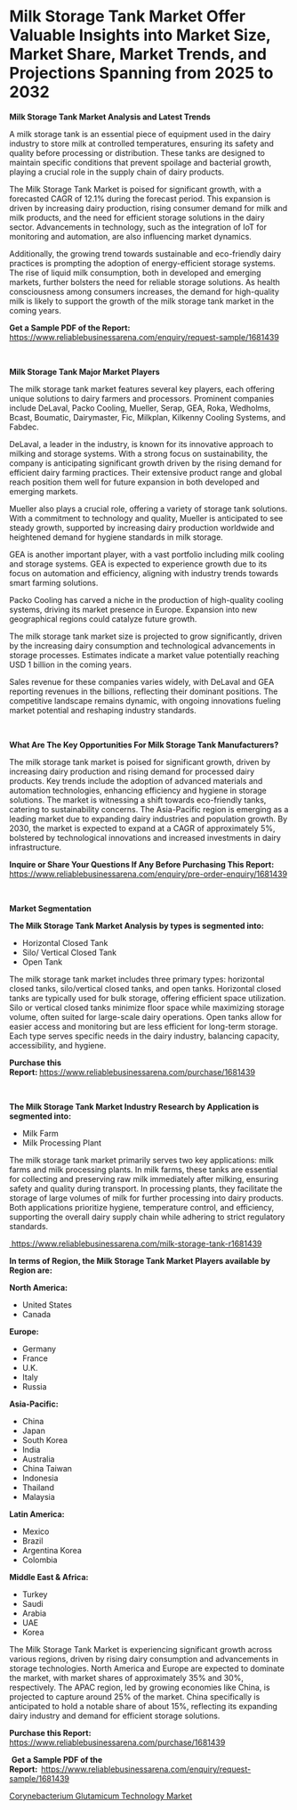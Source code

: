 <p><h1>Milk Storage Tank Market Offer Valuable Insights into Market Size, Market Share, Market Trends, and Projections Spanning from 2025 to 2032</h1></p><p><strong>Milk Storage Tank Market Analysis and Latest Trends</strong></p>
<p><p>A milk storage tank is an essential piece of equipment used in the dairy industry to store milk at controlled temperatures, ensuring its safety and quality before processing or distribution. These tanks are designed to maintain specific conditions that prevent spoilage and bacterial growth, playing a crucial role in the supply chain of dairy products.</p><p>The Milk Storage Tank Market is poised for significant growth, with a forecasted CAGR of 12.1% during the forecast period. This expansion is driven by increasing dairy production, rising consumer demand for milk and milk products, and the need for efficient storage solutions in the dairy sector. Advancements in technology, such as the integration of IoT for monitoring and automation, are also influencing market dynamics.</p><p>Additionally, the growing trend towards sustainable and eco-friendly dairy practices is prompting the adoption of energy-efficient storage systems. The rise of liquid milk consumption, both in developed and emerging markets, further bolsters the need for reliable storage solutions. As health consciousness among consumers increases, the demand for high-quality milk is likely to support the growth of the milk storage tank market in the coming years.</p></p>
<p><strong>Get a Sample PDF of the Report:&nbsp;</strong> <a href="https://www.reliablebusinessarena.com/enquiry/request-sample/1681439?utm_campaign=3181&utm_medium=2&utm_source=Github&utm_content=ia&utm_term=24032025&utm_id=milk-storage-tank">https://www.reliablebusinessarena.com/enquiry/request-sample/1681439</a></p>
<p>&nbsp;</p>
<p><strong>Milk Storage Tank Major Market Players</strong></p>
<p><p>The milk storage tank market features several key players, each offering unique solutions to dairy farmers and processors. Prominent companies include DeLaval, Packo Cooling, Mueller, Serap, GEA, Roka, Wedholms, Bcast, Boumatic, Dairymaster, Fic, Milkplan, Kilkenny Cooling Systems, and Fabdec.</p><p>DeLaval, a leader in the industry, is known for its innovative approach to milking and storage systems. With a strong focus on sustainability, the company is anticipating significant growth driven by the rising demand for efficient dairy farming practices. Their extensive product range and global reach position them well for future expansion in both developed and emerging markets.</p><p>Mueller also plays a crucial role, offering a variety of storage tank solutions. With a commitment to technology and quality, Mueller is anticipated to see steady growth, supported by increasing dairy production worldwide and heightened demand for hygiene standards in milk storage.</p><p>GEA is another important player, with a vast portfolio including milk cooling and storage systems. GEA is expected to experience growth due to its focus on automation and efficiency, aligning with industry trends towards smart farming solutions.</p><p>Packo Cooling has carved a niche in the production of high-quality cooling systems, driving its market presence in Europe. Expansion into new geographical regions could catalyze future growth.</p><p>The milk storage tank market size is projected to grow significantly, driven by the increasing dairy consumption and technological advancements in storage processes. Estimates indicate a market value potentially reaching USD 1 billion in the coming years.</p><p>Sales revenue for these companies varies widely, with DeLaval and GEA reporting revenues in the billions, reflecting their dominant positions. The competitive landscape remains dynamic, with ongoing innovations fueling market potential and reshaping industry standards.</p></p>
<p>&nbsp;</p>
<p><strong>What Are The Key Opportunities For Milk Storage Tank Manufacturers?</strong></p>
<p><p>The milk storage tank market is poised for significant growth, driven by increasing dairy production and rising demand for processed dairy products. Key trends include the adoption of advanced materials and automation technologies, enhancing efficiency and hygiene in storage solutions. The market is witnessing a shift towards eco-friendly tanks, catering to sustainability concerns. The Asia-Pacific region is emerging as a leading market due to expanding dairy industries and population growth. By 2030, the market is expected to expand at a CAGR of approximately 5%, bolstered by technological innovations and increased investments in dairy infrastructure.</p></p>
<p><strong>Inquire or Share Your Questions If Any Before Purchasing This Report:</strong> <a href="https://www.reliablebusinessarena.com/enquiry/pre-order-enquiry/1681439?utm_campaign=3181&utm_medium=2&utm_source=Github&utm_content=ia&utm_term=24032025&utm_id=milk-storage-tank">https://www.reliablebusinessarena.com/enquiry/pre-order-enquiry/1681439</a></p>
<p>&nbsp;</p>
<p><strong>Market Segmentation</strong></p>
<p><strong>The Milk Storage Tank Market Analysis by types is segmented into:</strong></p>
<p><ul><li>Horizontal Closed Tank</li><li>Silo/ Vertical Closed Tank</li><li>Open Tank</li></ul></p>
<p><p>The milk storage tank market includes three primary types: horizontal closed tanks, silo/vertical closed tanks, and open tanks. Horizontal closed tanks are typically used for bulk storage, offering efficient space utilization. Silo or vertical closed tanks minimize floor space while maximizing storage volume, often suited for large-scale dairy operations. Open tanks allow for easier access and monitoring but are less efficient for long-term storage. Each type serves specific needs in the dairy industry, balancing capacity, accessibility, and hygiene.</p></p>
<p><strong>Purchase this Report:&nbsp;</strong><a href="https://www.reliablebusinessarena.com/purchase/1681439?utm_campaign=3181&utm_medium=2&utm_source=Github&utm_content=ia&utm_term=24032025&utm_id=milk-storage-tank">https://www.reliablebusinessarena.com/purchase/1681439</a></p>
<p>&nbsp;</p>
<p><strong>The Milk Storage Tank Market Industry Research by Application is segmented into:</strong></p>
<p><ul><li>Milk Farm</li><li>Milk Processing Plant</li></ul></p>
<p><p>The milk storage tank market primarily serves two key applications: milk farms and milk processing plants. In milk farms, these tanks are essential for collecting and preserving raw milk immediately after milking, ensuring safety and quality during transport. In processing plants, they facilitate the storage of large volumes of milk for further processing into dairy products. Both applications prioritize hygiene, temperature control, and efficiency, supporting the overall dairy supply chain while adhering to strict regulatory standards.</p></p>
<p><a href="https://www.reliablebusinessarena.com/milk-storage-tank-r1681439?utm_campaign=3181&utm_medium=2&utm_source=Github&utm_content=ia&utm_term=24032025&utm_id=milk-storage-tank">&nbsp;https://www.reliablebusinessarena.com/milk-storage-tank-r1681439</a></p>
<p><strong>In terms of Region, the Milk Storage Tank Market Players available by Region are:</strong></p>
<p>
    <p> <strong> North America: </strong>
        <ul>
            <li>United States</li>
            <li>Canada</li>
        </ul>
        </p> 
    <p> <strong> Europe: </strong>
        <ul>
            <li>Germany</li>
            <li>France</li>
            <li>U.K.</li>
            <li>Italy</li>
            <li>Russia</li>
        </ul>
        </p> 
    <p> <strong> Asia-Pacific: </strong>
        <ul>
            <li>China</li>
            <li>Japan</li>
            <li>South Korea</li>
            <li>India</li>
            <li>Australia</li>
            <li>China Taiwan</li>
            <li>Indonesia</li>
            <li>Thailand</li>
            <li>Malaysia</li>
        </ul>
        </p> 
    <p> <strong> Latin America: </strong>
        <ul>
            <li>Mexico</li>
            <li>Brazil</li>
            <li>Argentina Korea</li>
            <li>Colombia</li>
        </ul>
        </p> 
    <p> <strong> Middle East & Africa: </strong>
        <ul>
            <li>Turkey</li>
            <li>Saudi</li>
            <li>Arabia</li>
            <li>UAE</li>
            <li>Korea</li>
        </ul>
    </p>
    </p>
<p><p>The Milk Storage Tank Market is experiencing significant growth across various regions, driven by rising dairy consumption and advancements in storage technologies. North America and Europe are expected to dominate the market, with market shares of approximately 35% and 30%, respectively. The APAC region, led by growing economies like China, is projected to capture around 25% of the market. China specifically is anticipated to hold a notable share of about 15%, reflecting its expanding dairy industry and demand for efficient storage solutions.</p></p>
<p><strong>Purchase this Report: </strong><a href="https://www.reliablebusinessarena.com/purchase/1681439?utm_campaign=3181&utm_medium=2&utm_source=Github&utm_content=ia&utm_term=24032025&utm_id=milk-storage-tank">https://www.reliablebusinessarena.com/purchase/1681439</a></p>
<p>&nbsp;<strong>Get a Sample PDF of the Report:&nbsp;&nbsp;</strong><a href="https://www.reliablebusinessarena.com/enquiry/request-sample/1681439?utm_campaign=3181&utm_medium=2&utm_source=Github&utm_content=ia&utm_term=24032025&utm_id=milk-storage-tank">https://www.reliablebusinessarena.com/enquiry/request-sample/1681439</a></p>
<p><strong></strong></p>
<p><p><a href="https://github.com/alejnaouare/Market-Research-Report-List-1/blob/main/corynebacterium-glutamicum-technology-market.md?utm_campaign=3181&utm_medium=2&utm_source=Github&utm_content=ia&utm_term=24032025&utm_id=milk-storage-tank">Corynebacterium Glutamicum Technology Market</a></p></p>